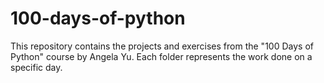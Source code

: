 # 100-days-of-python
This repository contains the projects and exercises from the "100 Days of Python" course by Angela Yu. Each folder represents the work done on a specific day.
